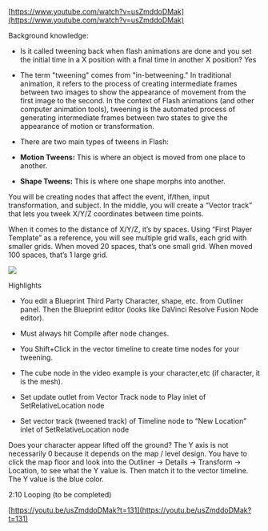 [https://www.youtube.com/watch?v=usZmddoDMak](https://www.youtube.com/watch?v=usZmddoDMak)  

Background knowledge:

- Is it called tweening back when flash animations are done and you set the initial time in a X position with a final time in another X position? Yes
- The term "tweening" comes from "in-betweening." In traditional animation, it refers to the process of creating intermediate frames between two images to show the appearance of movement from the first image to the second. In the context of Flash animations (and other computer animation tools), tweening is the automated process of generating intermediate frames between two states to give the appearance of motion or transformation.
    
- There are two main types of tweens in Flash:
    
- **Motion Tweens:** This is where an object is moved from one place to another.
- **Shape Tweens:** This is where one shape morphs into another.

You will be creating nodes that affect the event, if/then, input transformation, and subject. In the middle, you will create a “Vector track” that lets you tweek X/Y/Z coordinates between time points.


When it comes to the distance of X/Y/Z, it’s by spaces. Using “First Player Template” as a reference, you will see multiple grid walls, each grid with smaller grids. When moved 20 spaces, that’s one small grid. When moved 100 spaces, that’s 1 large grid.

![](https://i.imgur.com/h8yhnAI.png)


  

Highlights

- You edit a Blueprint Third Party Character, shape, etc. from Outliner panel. Then the Blueprint editor (looks like DaVinci Resolve Fusion Node editor).
- Must always hit Compile after node changes.
- You Shift+Click in the vector timeline to create time nodes for your tweening.
- The cube node in the video example is your character,etc (if character, it is the mesh).

- Set update outlet from Vector Track node to Play inlet of SetRelativeLocation node
- Set vector track (tweened track) of Timeline node to “New Location” inlet of SetRelativeLocation node

  

Does your character appear lifted off the ground? The Y axis is not necessarily 0 because it depends on the map / level design. You have to click the map floor and look into the Outliner → Details → Transform → Location, to see what the Y value is. Then match it to the vector timeline. The Y value is the blue color.

  

  

2:10 Looping (to be completed)

[https://youtu.be/usZmddoDMak?t=131](https://youtu.be/usZmddoDMak?t=131)